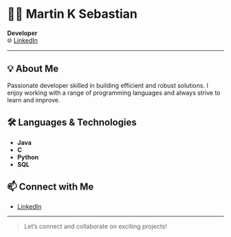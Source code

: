 # 👨‍💻 Martin K Sebastian

**Developer**  
🌐 [LinkedIn](https://www.linkedin.com/in/martin-k-sebastian-3a076b255)

---

## 💡 About Me

Passionate developer skilled in building efficient and robust solutions. I enjoy working with a range of programming languages and always strive to learn and improve.

## 🛠️ Languages & Technologies

- **Java**
- **C**
- **Python**
- **SQL**

## 📫 Connect with Me

- [LinkedIn](https://www.linkedin.com/in/martin-k-sebastian-3a076b255)

---

> Let’s connect and collaborate on exciting projects!
